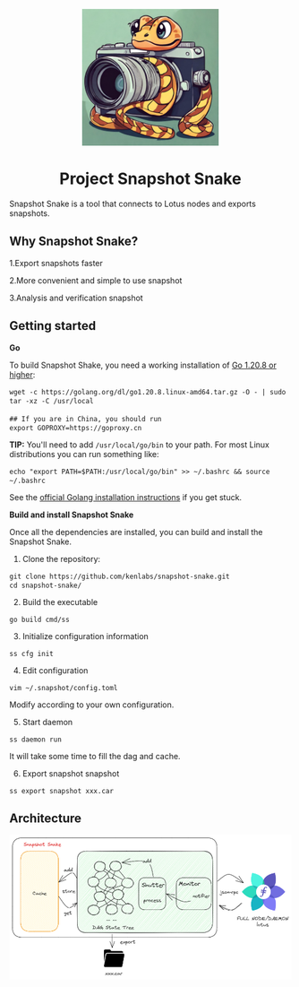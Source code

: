 <p align="center">
  <a href="#" title="Snapshot snake">
    <img src="./documentation/images/snapshot-snake.png" alt="Project Lotus Logo" width="244" />
  </a>
</p>

<h1 align="center">Project Snapshot Snake</h1>

Snapshot Snake is a tool that connects to Lotus nodes and exports snapshots.

## Why Snapshot Snake?

1.Export snapshots faster

2.More convenient and simple to use snapshot

3.Analysis and verification snapshot

## Getting started

**Go**

To build Snapshot Shake, you need a working installation of [Go 1.20.8 or higher](https://golang.org/dl/):

```
wget -c https://golang.org/dl/go1.20.8.linux-amd64.tar.gz -O - | sudo tar -xz -C /usr/local

## If you are in China, you should run
export GOPROXY=https://goproxy.cn
```

**TIP:** You'll need to add `/usr/local/go/bin` to your path. For most Linux distributions you can run something like:

```
echo "export PATH=$PATH:/usr/local/go/bin" >> ~/.bashrc && source ~/.bashrc
```

See the [official Golang installation instructions](https://golang.org/doc/install) if you get stuck.

**Build and install Snapshot Snake**

Once all the dependencies are installed, you can build and install the Snapshot Snake.

1. Clone the repository:

```
git clone https://github.com/kenlabs/snapshot-snake.git
cd snapshot-snake/
```

2. Build the executable

```
go build cmd/ss
```

3. Initialize configuration information

```
ss cfg init
```

4. Edit configuration

```
vim ~/.snapshot/config.toml
```

Modify according to your own configuration.

5. Start daemon

```
ss daemon run
```

It will take some time to fill the dag and cache.

6. Export snapshot snapshot

```
ss export snapshot xxx.car
```

## Architecture

![image-20230924085554488](./documentation/images/architecture)
